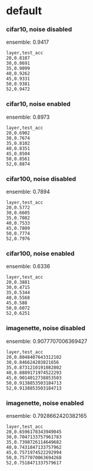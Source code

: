 # default

### cifar10, noise disabled

ensemble: 0.9417

```csv
layer,test_acc
20,0.8187
30,0.8691
35,0.9099
40,0.9262
45,0.9331
50,0.9381
52,0.9472
```

### cifar10, noise enabled

ensemble: 0.8973

```csv
layer,test_acc
20,0.6902
30,0.7674
35,0.8102
40,0.8351
45,0.8504
50,0.8561
52,0.8874
```

### cifar100, noise disabled

ensemble: 0.7894

```csv
layer,test_acc
20,0.5772
30,0.6605
35,0.7082
40,0.7533
45,0.7809
50,0.7774
52,0.7976
```

### cifar100, noise enabled

ensemble: 0.6336

```csv
layer,test_acc
20,0.3881
30,0.4715
35,0.5344
40,0.5568
45,0.588
50,0.6072
52,0.6251
```

### imagenette, noise disabled

ensemble: 0.9077707006369427

```csv
layer,test_acc
20,0.8048407643312102
30,0.846624203821656
35,0.8731210191082802
40,0.8889171974522293
45,0.9014012738853503
50,0.9138853503184713
52,0.9138853503184713
```

### imagenette, noise enabled

ensemble: 0.7928662420382165

```csv
layer,test_acc
20,0.6596178343949045
30,0.7047133757961783
35,0.7398726114649682
40,0.7431847133757962
45,0.7571974522292994
50,0.7577070063694268
52,0.7518471337579617
```
